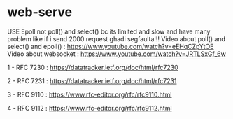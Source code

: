  # web-serve
 USE Epoll not poll() and select() bc its limited and slow and have many problem like if i send 2000 request ghadi segfaulta!!!
Video about poll() and select() and epoll() : https://www.youtube.com/watch?v=eEHqCZpYtOE
Video about websocket : https://www.youtube.com/watch?v=JRTLSxGf_6w

1 - RFC 7230 : https://datatracker.ietf.org/doc/html/rfc7230

2 - RFC 7231 : https://datatracker.ietf.org/doc/html/rfc7231

3 - RFC 9110 : https://www.rfc-editor.org/rfc/rfc9110.html

4 - RFC 9112 : https://www.rfc-editor.org/rfc/rfc9112.html

